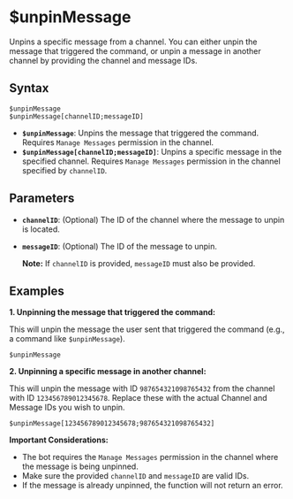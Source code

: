 # $unpinMessage

Unpins a specific message from a channel. You can either unpin the message that triggered the command, or unpin a message in another channel by providing the channel and message IDs.

## Syntax

```
$unpinMessage
$unpinMessage[channelID;messageID]
```

*   **`$unpinMessage`**: Unpins the message that triggered the command.  Requires `Manage Messages` permission in the channel.
*   **`$unpinMessage[channelID;messageID]`**: Unpins a specific message in the specified channel. Requires `Manage Messages` permission in the channel specified by `channelID`.

## Parameters

*   **`channelID`**: (Optional) The ID of the channel where the message to unpin is located.
*   **`messageID`**: (Optional) The ID of the message to unpin.

    **Note:** If `channelID` is provided, `messageID` must also be provided.

## Examples

**1. Unpinning the message that triggered the command:**

This will unpin the message the user sent that triggered the command (e.g., a command like `$unpinMessage`).

```
$unpinMessage
```

**2. Unpinning a specific message in another channel:**

This will unpin the message with ID `987654321098765432` from the channel with ID `123456789012345678`.  Replace these with the actual Channel and Message IDs you wish to unpin.

```
$unpinMessage[123456789012345678;987654321098765432]
```

**Important Considerations:**

*   The bot requires the `Manage Messages` permission in the channel where the message is being unpinned.
*   Make sure the provided `channelID` and `messageID` are valid IDs.
*   If the message is already unpinned, the function will not return an error.